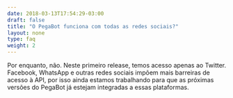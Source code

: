 ```yaml
---
date: 2018-03-13T17:54:29-03:00
draft: false
title: "O PegaBot funciona com todas as redes sociais?"
layout: none
type: faq
weight: 2
---
```

Por enquanto, não. Neste primeiro release, temos acesso apenas ao Twitter. Facebook, WhatsApp e outras redes sociais impõem mais barreiras de acesso à API, por isso ainda estamos trabalhando para que as próximas versões do PegaBot já estejam integradas a essas plataformas.
